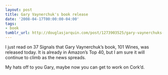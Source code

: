 ```yaml
---
layout: post
title: Gary Vaynerchuk's book release
date: '2008-04-17T00:00:00-04:00'
tags:
- book
tumblr_url: http://douglasjarquin.com/post/1273903525/gary-vaynerchuks-book-release
---
```

I just read on 37 Signals that Gary Vaynerchuk’s book, 101 Wines, was released today. It is already in Amazon’s Top 40, but I am sure it will continue to climb as the news spreads.

My hats off to you Gary, maybe now you can get to work on Cork’d.
